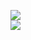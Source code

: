 [![](https://img.shields.io/badge/Made%20With-Github%20Spray-lightgrey.svg?style=for-the-badge&logo=github)](https://github.com/Annihil/github-spray#27180)  
[![](https://i.imgur.com/2DrTn0Z.gif)](https://github.com/Annihil/github-spray)
